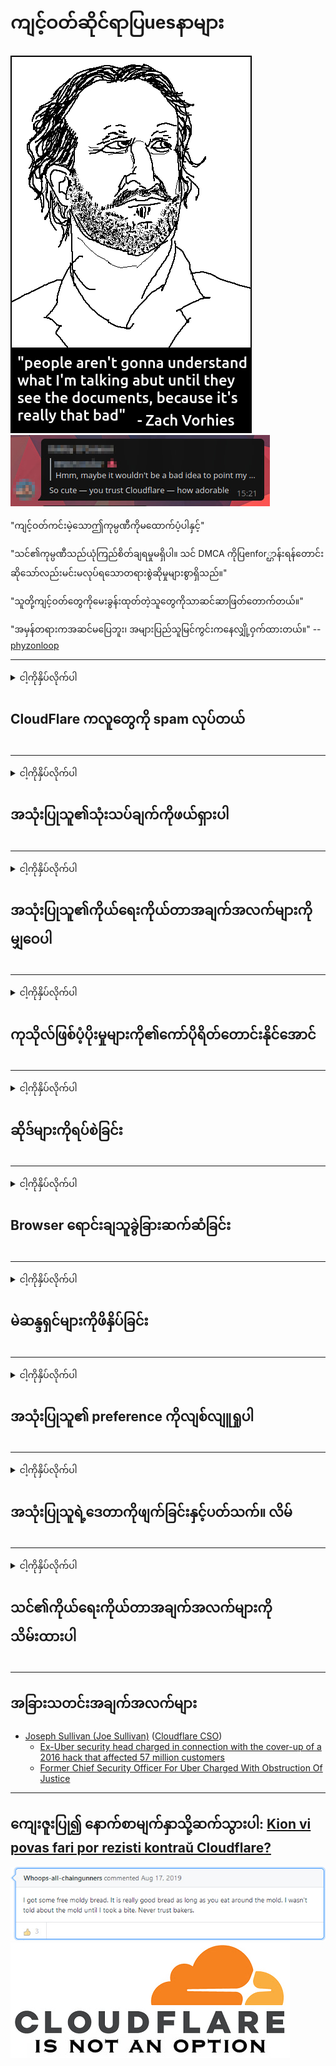 # ကျင့်ဝတ်ဆိုင်ရာပြuesနာများ

![](../image/itsreallythatbad.jpg)
![](../image/telegram/c81238387627b4bfd3dcd60f56d41626.jpg)

"ကျင့်ဝတ်ကင်းမဲ့သောဤကုမ္ပဏီကိုမထောက်ပံ့ပါနှင့်"

"သင်၏ကုမ္ပဏီသည်ယုံကြည်စိတ်ချရမှုမရှိပါ။ သင် DMCA ကိုပြenfor္ဌာန်းရန်တောင်းဆိုသော်လည်းမင်းမလုပ်ရသောတရားစွဲဆိုမှုများစွာရှိသည်။"

"သူတို့ကျင့်ဝတ်တွေကိုမေးခွန်းထုတ်တဲ့သူတွေကိုသာဆင်ဆာဖြတ်တောက်တယ်။"

"အမှန်တရားကအဆင်မပြေဘူး၊ အများပြည်သူမြင်ကွင်းကနေလျှို့ဝှက်ထားတယ်။"  -- [phyzonloop](https://twitter.com/phyzonloop)


---


<details>
<summary>ငါ့ကိုနှိပ်လိုက်ပါ

## CloudFlare ကလူတွေကို spam လုပ်တယ်
</summary>


Cloudflare သည် Cloudflare မဟုတ်သူများအတွက် spam အီးမေးလ်များကိုပေးပို့နေသည်။

- ရွေးချယ်ထားသူများမှအီးမေးလ်များသာပို့ပါ
- အသုံးပြုသူက“ stop” ဟုပြောသောအခါအီးမေးလ်ပို့ခြင်းကိုရပ်လိုက်ပါ

အဲဒါရိုးရှင်းပါတယ် သို့သော် Cloudflare သည်ဂရုမစိုက်ပါ။
Cloudflare မှပြောကြားရာတွင်သူတို့၏ ၀ န်ဆောင်မှုကိုအသုံးပြုခြင်းသည် spammers များသို့မဟုတ်တိုက်ခိုက်သူများအားရပ်တန့်စေနိုင်သည်ဟုပြောကြားခဲ့သည်။
Cloudflare ကိုမဖွင့်ဘဲ Cloudflare ကိုဘယ်လိုရပ်တန့်နိုင်မလဲ။


| 🖼 | 🖼 |
| --- | --- |
| ![](../image/cfspam01.jpg) | ![](../image/cfspam03.jpg) |
| ![](../image/cfspam02.jpg) | ![](../image/cfspambrittany.jpg)<br>![](../image/cfspamtwtr.jpg) |

</details>

---

<details>
<summary>ငါ့ကိုနှိပ်လိုက်ပါ

## အသုံးပြုသူ၏သုံးသပ်ချက်ကိုဖယ်ရှားပါ
</summary>


Cloudflare အနုတ်လက္ခဏာပြန်လည်သုံးသပ်ခြင်း။
အကယ်၍ သင်သည် Twitter တွင် Cloudflare ကိုဆန့်ကျင်သောစာသားကိုတင်ခဲ့ပါကသင်သည်မရှိပါက Cloudflare ၀ န်ထမ်းမှ“ No, it not” စာပါသတင်းစကားကိုသင်ရရှိရန်အခွင့်အရေးရှိသည်။
အကယ်၍ သင်ပြန်လည်သုံးသပ်သည့်မည်သည့် site တွင်မဆိုမကောင်းသောပြန်လည်သုံးသပ်မှုပြုလုပ်ပါက၎င်းကိုဆင်ဆာလုပ်ရန်ကြိုးစားလိမ့်မည်။


| 🖼 | 🖼 |
| --- | --- |
| ![](../image/cfcenrev_01.jpg)<br>![](../image/cfcenrev_02.jpg) | ![](../image/cfcenrev_03.jpg) |

</details>

---

<details>
<summary>ငါ့ကိုနှိပ်လိုက်ပါ

## အသုံးပြုသူ၏ကိုယ်ရေးကိုယ်တာအချက်အလက်များကိုမျှဝေပါ
</summary>


Cloudflare တွင်ကြီးမားသောနှောက်ယှက်မှုပြproblemနာရှိသည်။
Cloudflare သည်လက်ခံထားသောဆိုဒ်များနှင့် ပတ်သက်၍ တိုင်ကြားသူများ၏ကိုယ်ရေးကိုယ်တာအချက်အလက်များကိုမျှဝေသည်။
တစ်ခါတစ်ရံသူတို့သည်သင်၏စစ်မှန်သော ID ကိုပေးရန်တောင်းခံသည်။
သငျသညျနှောင့်ယှက်ခြင်း, စော်ကားမှု, swatted သို့မဟုတ်အသတ်ခံရချင်ကြဘူးလျှင်, သင်ပိုကောင်းတဲ့ Cloudflared ကွန်ရက်စာမျက်နှာတွေကနေဝေးနေဖို့။


| 🖼 | 🖼 |
| --- | --- |
| ![](../image/cfdox_what.jpg) | ![](../image/cfdox_swat.jpg) |
| ![](../image/cfdox_kill.jpg) | ![](../image/cfdox_threat.jpg) |
| ![](../image/cfdox_dox.jpg) | ![](../image/cfdox_ex1.jpg)<br>![](../image/cfdox_ex2.jpg) |

</details>

---

<details>
<summary>ငါ့ကိုနှိပ်လိုက်ပါ

## ကုသိုလ်ဖြစ်ပံ့ပိုးမှုများကို၏ကော်ပိုရိတ်တောင်းနိုင်အောင်
</summary>


CloudFlare သည်ကုသိုလ်ဖြစ်ပံ့ပိုးမှုများတောင်းခံသည်။
အကြောင်းမှာကောင်းသောအကြောင်းပြချက်ရှိသည့်အကျိုးအမြတ်မယူသောအဖွဲ့အစည်းများနှင့်အတူအမေရိကန်ကော်ပိုရေးရှင်းသည်အလှူအတန်းတောင်းခံခြင်းကိုအလွန်အံ့အားသင့်စရာဖြစ်သည်။
အကယ်၍ သင်သည်လူများအားပိတ်ဆို့ခြင်းသို့မဟုတ်အခြားသူများ၏အချိန်ဖြုန်းခြင်းကိုနှစ်သက်ပါက Cloudflare ၀ န်ထမ်းများအတွက်ပီဇာအချို့ကိုမှာယူနိုင်သည်။


![](../image/cfdonate.jpg)

</details>

---

<details>
<summary>ငါ့ကိုနှိပ်လိုက်ပါ

## ဆိုဒ်များကိုရပ်စဲခြင်း
</summary>


အကယ်၍ သင်၏ site သည်ရုတ်တရက်ကျသွားလျှင်သင်ဘာလုပ်မည်နည်း။
Cloudflare သည်အသုံးပြုသူ၏ဖွဲ့စည်းပုံကိုဖျက်ခြင်းသို့မဟုတ် ၀ န်ဆောင်မှုကိုသတိပေးစရာမလိုဘဲရပ်တန့်နေသည်ဟူသောသတင်းများရှိသည်။
ပိုကောင်းတဲ့ပံ့ပိုးပေးသူကိုရှာပေးပါ့မယ်။

![](../image/cftmnt.jpg)

</details>

---

<details>
<summary>ငါ့ကိုနှိပ်လိုက်ပါ

## Browser ရောင်းချသူခွဲခြားဆက်ဆံခြင်း
</summary>


CloudFlare သည် Tor မှမဟုတ်သော Tor-Browser အသုံးပြုသူများကိုရန်လိုသောဆက်ဆံမှုများပြုလုပ်စဉ် Firefox ကိုအသုံးပြုသူများအားအထူးကုသမှုပေးသည်။
အခမဲ့မဟုတ်သော JavaScript ကိုမှန်ကန်စွာငြင်းဆိုရန် Tor အသုံးပြုသူများသည်ရန်လိုသောကုသမှုကိုခံယူကြသည်။
ဤဝင်ရောက်ခွင့်မညီမျှမှုသည်ကွန်ရက်ကြားနေရေးဝါဒအလွဲသုံးစားမှုနှင့်အာဏာအလွဲသုံးစားမှုဖြစ်သည်။

![](../image/browdifftbcx.gif)

- ဘယ်ဘက် - Tor Browser၊ ညာ - ခရုမ်း။ တူညီသော IP လိပ်စာ။

![](../image/browserdiff.jpg)

- ဘယ်ဘက် - Tor Browser Javascript ကိုပိတ်ထား၊ Cookie Enabled
- ညာ - Chrome Javascript ကိုဖွင့်ပြီး Cookie Disabled

![](../image/cfsiryoublocked.jpg)

- Tor မပါဘဲ QuteBrowser (အသေးစား browser) (Clearnet IP)

![](../image/lynx_cloudflare.gif)

- Lynx


| ***Browser*** | ***ကုသမှုကိုရယူပါ*** |
| --- | --- |
| Tor Browser (Javascript ကိုဖွင့်ထားတယ်) | အသုံးပြုခွင့်ခွင့်ပြု |
| Firefox (Javascript ကိုဖွင့်ထားတယ်) | အသုံးပြုမှုယိုယွင်းပျက်စီးသွားသည် |
| Chromium (Javascript ကိုဖွင့်ထားတယ်) | အသုံးပြုမှုယိုယွင်းပျက်စီးသွားသည် |
| Chromium or Firefox (Javascript ကိုပိတ်ထားသည်) | ဝင်ရောက်ချိတ်ဆက်ရန်ငြင်းဆိုခြင်း |
| Chromium or Firefox (ကွတ်ကီးပိတ်ထားသည်) | ဝင်ရောက်ချိတ်ဆက်ရန်ငြင်းဆိုခြင်း |
| QuteBrowser | ဝင်ရောက်ချိတ်ဆက်ရန်ငြင်းဆိုခြင်း |
| lynx | ဝင်ရောက်ချိတ်ဆက်ရန်ငြင်းဆိုခြင်း |
| w3m | ဝင်ရောက်ချိတ်ဆက်ရန်ငြင်းဆိုခြင်း |
| wget | ဝင်ရောက်ချိတ်ဆက်ရန်ငြင်းဆိုခြင်း |


လွယ်ကူသောစိန်ခေါ်မှုကိုဖြေရှင်းရန်အသံခလုတ်ကိုအသုံးပြုပါ။

ဟုတ်တယ်၊ audio ခလုတ်ရှိတယ်၊ ဒါပေမယ့် Tor ကအမြဲတမ်းအလုပ်မလုပ်ဘူး။
သင်ကလစ်နှိပ်သောအခါသင်ဤမက်ဆေ့ခ်ျကိုရရှိပါလိမ့်မယ်:

```
နောက်မှထပ်ကြိုးစားပါ
သင်၏ကွန်ပျူတာ (သို့) ကွန်ယက်သည်အလိုအလျောက်မေးမြန်းချက်များပေးပို့နိုင်သည်။
ကျွန်ုပ်တို့၏အသုံးပြုသူများကိုကာကွယ်ရန်၊ သင်၏တောင်းဆိုမှုကိုယခုကျွန်ုပ်တို့မလုပ်ဆောင်နိုင်ပါ။
ပိုမိုသိရှိလိုပါကကျွန်ုပ်တို့၏အကူအညီစာမျက်နှာကိုကြည့်ပါ
```

</details>

---

<details>
<summary>ငါ့ကိုနှိပ်လိုက်ပါ

## မဲဆန္ဒရှင်များကိုဖိနှိပ်ခြင်း
</summary>


အမေရိကန်ပြည်ထောင်စုရှိမဲဆန္ဒရှင်များသည်နောက်ဆုံးတွင်ပြည်နယ်အတွင်းရေးမှူး၏ ၀ က်ဘ်ဆိုက်မှတဆင့်သူတို့နေထိုင်ရာပြည်နယ်ရှိမဲပေးရန်မှတ်ပုံတင်ကြသည်။
ရီပတ်ဘလီကန်ထိန်းချုပ်ထားသောပြည်နယ်အတွင်းရေးမှူးရုံးများသည် ၀ န်ကြီးဌာန ၀ က်ဘ်ဆိုက်ကို Cloudflare မှတစ်ဆင့် proxying ဖြင့်မဲဆန္ဒရှင်များကိုဖိနှိပ်သည်။
Cloudflare ၏ Tor အသုံးပြုသူများကိုရန်လိုမုန်းတီးမှုပြုခြင်း၊ MITM ၏ဗဟိုထိန်းချုပ်မှုရှိသောကမ္ဘာလုံးဆိုင်ရာစောင့်ကြည့်လေ့လာမှုအနေအထားနှင့်ယေဘုယျအားဖြင့်၎င်း၏ကြီးမားသောအခန်းကဏ္ role သည်မဲဆန္ဒရှင်များကိုမှတ်ပုံတင်ရန်တွန့်ဆုတ်စေသည်။
အထူးသဖြင့်လစ်ဘရယ်များသည် privacy ကိုလက်ခံကြသည်။
မဲဆန္ဒရှင်မှတ်ပုံတင်ပုံစံများသည်မဲဆန္ဒရှင်များ၏နိုင်ငံရေးအမှီသဟဲ၊ ကိုယ်ရေးကိုယ်တာလိပ်စာ၊ လူမှုဖူလုံရေးနံပါတ်နှင့်မွေးသက္ကရာဇ်တို့၏အထိခိုက်မခံသောသတင်းအချက်အလက်များကိုစုဆောင်းသည်။
ပြည်နယ်အများစုသည်ထိုအချက်အလက်များ၏အစိတ်အပိုင်းတစ်ခုကိုလူသိရှင်ကြားသာပြုလုပ်နိုင်သည်၊ သို့သော်မဲပေးရန်မှတ်ပုံတင်သည့်အခါ Cloudflare သည်ထိုအချက်အလက်အားလုံးကိုမြင်သည်။

မှတ်ပုံတင်ရန်သတိပြုပါမှာစက္ကူမှတ်ပုံတင်ခြင်းသည် Cloudflare ကိုကျော်လွှားခြင်းမဟုတ်ပါ၊ အကြောင်းမှာပြည်နယ်အချက်အလက်အချက်အလက် ၀ န်ထမ်း ၀ န်ထမ်းများ၏အတွင်းရေးမှူးကအချက်အလက်များကိုထည့်သွင်းရန် Cloudflare ဝက်ဘ်ဆိုက်ကိုအသုံးပြုလိမ့်မည်။

| 🖼 | 🖼 |
| --- | --- |
| ![](../image/cfvotm_01.jpg) | ![](../image/cfvotm_02.jpg) |

- Change.org သည်မဲစုဆောင်းခြင်းနှင့်အရေးယူခြင်းများအတွက်ကျော်ကြားသောဝက်ဘ်ဆိုက်ဖြစ်သည်။
“နေရာတိုင်းရှိလူများသည်စည်းရုံးလှုံ့ဆော်မှုများစတင်ခြင်း၊ ထောက်ခံသူများကိုစည်းရုံးခြင်းနှင့်ဖြေရှင်းချက်များကိုမောင်းနှင်ရန်ဆုံးဖြတ်ချက်ချသူများနှင့်အတူလုပ်ဆောင်ခြင်းများပြုလုပ်သည်။”
ကံမကောင်းစွာဖြင့် Cloudflare ၏ရန်လိုသောစစ်ထုတ်မှုကြောင့်လူများစွာသည် change.org ကိုလုံးဝမကြည့်ရှုနိုင်ပါ။
၎င်းတို့သည်အသနားခံစာလက်မှတ်ထိုးခြင်းမှတားဆီးခံလိုက်ရခြင်းကြောင့်သူတို့ကိုဒီမိုကရေစီဖြစ်စဉ်မှဖယ်ထုတ်လိုက်သည်။
OpenPetition ကဲ့သို့သော cloudflared မဟုတ်သောအခြား platform တစ်ခုကိုအသုံးပြုခြင်းဖြင့်ပြtheနာကိုဖြေရှင်းနိုင်သည်။

| 🖼 | 🖼 |
| --- | --- |
| ![](../image/changeorgasn.jpg) | ![](../image/changeorgtor.jpg) |

- Cloudflare ၏ "Athenian Project" သည်ပြည်နယ်နှင့်ဒေသဆိုင်ရာရွေးကောက်ပွဲ ၀ ဘ်ဆိုဒ်များအတွက်စီးပွားရေးလုပ်ငန်းများကိုအခမဲ့အကာအကွယ်ပေးသည်။
မဲဆန္ဒရှင်များအနေဖြင့်မဲဆန္ဒရှင်များအနေဖြင့်ရွေးကောက်ပွဲဆိုင်ရာသတင်းအချက်အလက်နှင့်မဲဆန္ဒရှင်များကိုမှတ်ပုံတင်ခွင့်ရရှိနိုင်ကြောင်းပြောကြားခဲ့သည်။

</details>

---

<details>
<summary>ငါ့ကိုနှိပ်လိုက်ပါ

## အသုံးပြုသူ၏ preference ကိုလျစ်လျူရှုပါ
</summary>


အကယ်၍ သင်သည်တစ်ခုခုကိုဖယ်ထုတ်လျှင်၊ ၎င်းနှင့် ပတ်သက်၍ အီးမေးမရှိပါ။
Cloudflare သည်အသုံးပြုသူ၏အကြိုက်ကိုလျစ်လျူရှုပြီးဖောက်သည်၏ခွင့်ပြုချက်မရဘဲတတိယပါတီကော်ပိုရေးရှင်းများနှင့်အချက်အလက်များကိုမျှဝေသည်။
သင်သည်သူတို့၏အခမဲ့အစီအစဉ်ကိုအသုံးပြုနေပါကသူတို့သည်တစ်ခါတစ်ရံလစဉ်ကြေးပေးသွင်းရန် ၀ ယ်ရန်တောင်းဆိုသည့်အီးမေးလ်များကိုတစ်ခါတစ်ရံသင့်ထံပို့ပေးသည်

![](../image/cfviopl_tp.jpg)

</details>

---

<details>
<summary>ငါ့ကိုနှိပ်လိုက်ပါ

## အသုံးပြုသူရဲ့ဒေတာကိုဖျက်ခြင်းနှင့်ပတ်သက်။ လိမ်
</summary>


Cloudflare ၀ ယ်ယူသူများ၏ဘလော့ဂ်အရ Cloudflare သည်အကောင့်များကိုဖျက်ပစ်ရန်လိမ်နေသည်။
ယနေ့ခေတ်တွင်ကုမ္ပဏီများစွာသည်သင်၏အကောင့်ကိုသင်ပိတ်သိမ်းပြီးနောက်သို့မဟုတ်ဖယ်ရှားပြီးနောက်သင်၏အချက်အလက်များကိုသိမ်းဆည်းထားသည်။
ကောင်းမွန်သောကုမ္ပဏီအများစုသည် ၄ ​​င်းတို့၏ကိုယ်ရေးကိုယ်တာပေါ်လစီတွင်ဖော်ပြထားသည်။
Cloudflare? နံပါတ်

```
2019-08-05 CloudFlare ကကျွန်တော့်ကိုသူတို့အကောင့်ကိုဖယ်ရှားလိုက်ပြီဆိုတာအတည်ပြုပါတယ်။
2019-10-02 CloudFlare မှအီးမေးလ်တစောင်ကျွန်ုပ်ရရှိခဲ့သည်။
```

Cloudflare သည် "ဖယ်ရှားခြင်း" ဟူသောစကားလုံးနှင့် ပတ်သက်၍ မသိခဲ့ပါ။
အကယ်၍ ၎င်းကိုအမှန်တကယ်ဖယ်ရှားလိုက်လျှင်ဖောက်သည်ဟောင်းအဘယ်ကြောင့်အီးမေးလ်တစ်စောင်ရရှိခဲ့သနည်း။
သူသည် Cloudflare ၏သီးသန့်တည်ရှိမှုမူဝါဒနှင့် ပတ်သက်၍ မဖော်ပြကြောင်းလည်းသူကပြောကြားခဲ့သည်။

```
သူတို့၏သီးသန့်တည်ရှိမှုမူဝါဒအသစ်သည်အချက်အလက်များကိုတစ်နှစ်ထားရှိမည်ဟုမဖော်ပြထားပါ။
```

![](../image/cfviopl_notdel.jpg)

Cloudflare ကိုသူတို့ privacy policy သည် LIE ဆိုပါကမည်သို့ယုံကြည်မည်နည်း။

- [ငါသည်ငါ့ Cloudflare အကောင့်ကိုဖျက်သိမ်းကတည်းကတစ်နှစ်ကျော်](https://shkspr.mobi/blog/2020/09/dont-trust-cloudflare-with-your-personal-data/)

</details>

---

<details>
<summary>ငါ့ကိုနှိပ်လိုက်ပါ

## သင်၏ကိုယ်ရေးကိုယ်တာအချက်အလက်များကိုသိမ်းထားပါ
</summary>


Cloudflare အကောင့်ကိုဖျက်ပစ်ခြင်းသည်အလွန်ခက်ခဲသည်။

```
"အကောင့်" အမျိုးအစားကိုအသုံးပြု။ အထောက်အပံ့လက်မှတ်ကိုတင်ပါ,
နှင့်မက်ဆေ့ခ်ျကိုခန္ဓာကိုယ်ထဲမှာအကောင့်ဖျက်မှုတောင်းဆိုရန်။
ဖျက်သိမ်းခြင်းမတောင်းမှီသင့်အကောင့်နှင့်သက်ဆိုင်သောဒိုမိန်းများသို့မဟုတ်ခရက်ဒစ်ကဒ်များမပါရှိရပါ။
```

သင်ဤအတည်ပြုအီးမေးလ်ကိုလက်ခံရရှိလိမ့်မည်။

![](../image/cf_deleteandkeep.jpg)

"သင်၏ဖျက်မှုကိုကျွန်ုပ်တို့စတင်တောင်းခံခဲ့သည်။ သို့သော်သင်၏ကိုယ်ရေးကိုယ်တာအချက်အလက်များကိုကျွန်ုပ်တို့ဆက်လက်သိမ်းဆည်းထားမည်"

ဒီဟာကိုသင် "ယုံကြည်စိတ်ချ" နိုင်ပါသလား။


- သင်၏ Cloudflare အကောင့်ကိုဘယ်လိုဖျက်သိမ်းမလဲ

1. သင်၏ Cloudflare dashboard သို့ဝင်ပါ။
2. သင်၏ဒိုင်ခွက်မှဇုန်များအားလုံးကိုဖျက်ပါ။
3. support link ကိုနှိပ်ပါ။
4. လက်မှတ်အသစ်တစ်ခုပို့ပါ သင်၏အကောင့်ကိုပိတ်လိုကြောင်းသူတို့ကိုပြောပါ
5. ရက်ပေါင်းများစွာစောင့်ပါ
6. Cloudflare ၀ န်ထမ်းများကသင်၏အတည်ပြုချက်ကိုတောင်းယူပြီးသင်ဘာကြောင့် Cloudflare မှထွက်ခွာရန်ဆုံးဖြတ်ခဲ့သလဲ။
7. ပြန်လည်စာပြန်ပို့ပါ
8. ရက်ပေါင်းများစွာစောင့်ပါ
9. သင့်စာကိုသင်အောင်မြင်စွာဖျက်လိုက်ပါပြီ


</details>

---

## အခြားသတင်းအချက်အလက်များ

- [Joseph Sullivan (Joe Sullivan)](../cloudflare_inc/cloudflare_members.md) ([Cloudflare CSO](https://twitter.com/eastdakota/status/1296522269313785862))
  - [Ex-Uber security head charged in connection with the cover-up of a 2016 hack that affected 57 million customers](https://www.businessinsider.com/uber-data-hack-security-head-joe-sullivan-charged-cover-up-2020-8)
  - [Former Chief Security Officer For Uber Charged With Obstruction Of Justice](https://www.justice.gov/usao-ndca/pr/former-chief-security-officer-uber-charged-obstruction-justice)


---


## ကျေးဇူးပြု၍ နောက်စာမျက်နှာသို့ဆက်သွားပါ:   [Kion vi povas fari por rezisti kontraŭ Cloudflare?](my.action.md)

![](../image/freemoldybread.jpg)
![](../image/cfisnotanoption.jpg)
